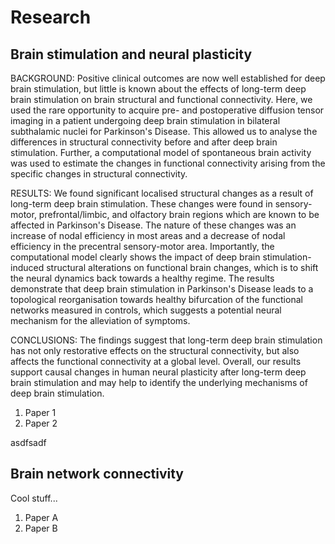 # Research

## Brain stimulation and neural plasticity

BACKGROUND:
Positive clinical outcomes are now well established for deep brain stimulation, but little is known about the effects of long-term deep brain stimulation on brain structural and functional connectivity. Here, we used the rare opportunity to acquire pre- and postoperative diffusion tensor imaging in a patient undergoing deep brain stimulation in bilateral subthalamic nuclei for Parkinson's Disease. This allowed us to analyse the differences in structural connectivity before and after deep brain stimulation. Further, a computational model of spontaneous brain activity was used to estimate the changes in functional connectivity arising from the specific changes in structural connectivity.

RESULTS:
We found significant localised structural changes as a result of long-term deep brain stimulation. These changes were found in sensory-motor, prefrontal/limbic, and olfactory brain regions which are known to be affected in Parkinson's Disease. The nature of these changes was an increase of nodal efficiency in most areas and a decrease of nodal efficiency in the precentral sensory-motor area. Importantly, the computational model clearly shows the impact of deep brain stimulation-induced structural alterations on functional brain changes, which is to shift the neural dynamics back towards a healthy regime. The results demonstrate that deep brain stimulation in Parkinson's Disease leads to a topological reorganisation towards healthy bifurcation of the functional networks measured in controls, which suggests a potential neural mechanism for the alleviation of symptoms.

CONCLUSIONS:
The findings suggest that long-term deep brain stimulation has not only restorative effects on the structural connectivity, but also affects the functional connectivity at a global level. Overall, our results support causal changes in human neural plasticity after long-term deep brain stimulation and may help to identify the underlying mechanisms of deep brain stimulation.

1. Paper 1
1. Paper 2

asdfsadf

## Brain network connectivity

Cool stuff...

1. Paper A
1. Paper B
